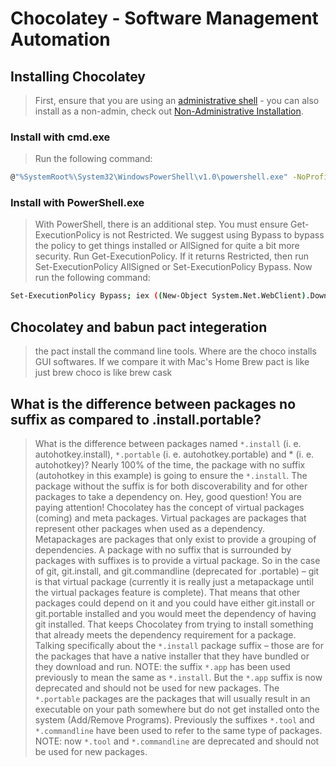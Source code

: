 # Chocolatey - Software Management Automation

## Installing Chocolatey
> First, ensure that you are using an [administrative shell](http://www.howtogeek.com/194041/how-to-open-the-command-prompt-as-administrator-in-windows-8.1/) - you can also install as a non-admin, check out [Non-Administrative Installation](https://chocolatey.org/install#non-administrative-install).

### Install with cmd.exe
> Run the following command:
````bash
@"%SystemRoot%\System32\WindowsPowerShell\v1.0\powershell.exe" -NoProfile -InputFormat None -ExecutionPolicy Bypass -Command "iex ((New-Object System.Net.WebClient).DownloadString('https://chocolatey.org/install.ps1'))" && SET "PATH=%PATH%;%ALLUSERSPROFILE%\chocolatey\bin"
```` 

### Install with PowerShell.exe
> With PowerShell, there is an additional step. You must ensure Get-ExecutionPolicy is not Restricted. We suggest using Bypass to bypass the policy to get things installed or AllSigned for quite a bit more security.
> Run Get-ExecutionPolicy. If it returns Restricted, then run Set-ExecutionPolicy AllSigned or Set-ExecutionPolicy Bypass.
> Now run the following command:
````bash
Set-ExecutionPolicy Bypass; iex ((New-Object System.Net.WebClient).DownloadString('https://chocolatey.org/install.ps1'))
````

## Chocolatey and babun pact integeration
> the pact install the command line tools. Where are the choco installs GUI softwares. If we compare it with Mac's Home Brew
> pact is like just brew
> choco is like brew cask

## What is the difference between packages no suffix as compared to .install.portable?
> What is the difference between packages named `*.install` (i. e. autohotkey.install), `*.portable` (i. e. autohotkey.portable) and * (i. e. autohotkey)?
> Nearly 100% of the time, the package with no suffix (autohotkey in this example) is going to ensure the `*.install`. The package without the suffix is for both discoverability and for other packages to take a dependency on.
> Hey, good question! You are paying attention! Chocolatey has the concept of virtual packages (coming) and meta packages. Virtual packages are packages that represent other packages when used as a dependency. Metapackages are packages that only exist to provide a grouping of dependencies.
> A package with no suffix that is surrounded by packages with suffixes is to provide a virtual package. So in the case of git, git.install, and git.commandline (deprecated for .portable) – git is that virtual package (currently it is really just a metapackage until the virtual packages feature is complete). That means that other packages could depend on it and you could have either git.install or git.portable installed and you would meet the dependency of having git installed. That keeps Chocolatey from trying to install something that already meets the dependency requirement for a package.
> Talking specifically about the `*.install` package suffix – those are for the packages that have a native installer that they have bundled or they download and run.
> NOTE: the suffix `*.app` has been used previously to mean the same as `*.install`. But the `*.app` suffix is now deprecated and should not be used for new packages.
> The `*.portable` packages are the packages that will usually result in an executable on your path somewhere but do not get installed onto the system (Add/Remove Programs). Previously the suffixes `*.tool` and `*.commandline` have been used to refer to the same type of packages.
> NOTE: now `*.tool` and `*.commandline` are deprecated and should not be used for new packages.
